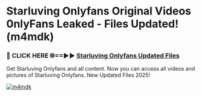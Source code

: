 # Starluving Onlyfans Original Videos 0nlyFans Leaked - Files Updated! (m4mdk)

<h3>🔴 CLICK HERE 🌐==►► <a href="https://tinyurl.com/2m67pmp6" rel="nofollow">Starluving Onlyfans Updated Files</a></h3>

Get Starluving Onlyfans and all content. Now you can access all videos and pictures of Starluving Onlyfans. New Updated Files 2025!

[![m4mdk](https://i.imgur.com/H4QAA4z.gif)](https://tinyurl.com/2m67pmp6)